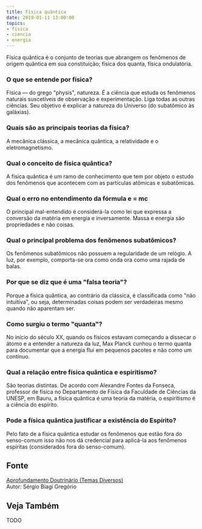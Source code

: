 ```yaml
---
title: Física quântica
date: 2019-01-11 13:00:00
topics: 
- fisica
- ciencia
- energia
---
```


Física quântica é o conjunto de teorias que abrangem os fenômenos de origem
quântica em sua constituição; física dos quanta, física ondulatória.

### O que se entende por física?
Física — do grego "physis", natureza. É a ciência que estuda os
fenômenos naturais suscetíveis de observação e experimentação. Liga
todas as outras ciências. Seu objetivo é explicar a natureza do Universo
(do subatômico às galáxias).

### Quais são as principais teorias da física?
A mecânica clássica, a mecânica quântica, a relatividade e o
eletromagnetismo.

### Qual o conceito de física quântica?
A física quântica é um ramo de conhecimento que tem por objeto o estudo
dos fenômenos que acontecem com as partículas atômicas e subatômicas.

### Qual o erro no entendimento da fórmula e = mc
O principal mal-entendido é considerá-la como lei que expressa a
conversão da matéria em energia e inversamente. Massa e energia são
propriedades e não coisas.

### Qual o principal problema dos fenômenos subatômicos?
Os fenômenos subatômicos não possuem a regularidade de um relógio. A
luz, por exemplo, comporta-se ora como onda ora como uma rajada de
balas.

### Por que se diz que é uma "falsa teoria"?
Porque a física quântica, ao contrário da clássica, é classificada como
"não intuitiva", ou seja, determinadas coisas podem ser verdadeiras
mesmo quando não aparentam ser.

### Como surgiu o termo "quanta"?
No início do século XX, quando os físicos estavam começando a dissecar o
átomo e a entender a natureza da luz, Max Planck cunhou o termo quanta
para documentar que a energia flui em pequenos pacotes e não como um
contínuo.

### Qual a relação entre física quântica e espiritismo?
São teorias distintas. De acordo com Alexandre Fontes da Fonseca,
professor de física no Departamento de Física da Faculdade de Ciências
da UNESP, em Bauru, a física quântica é uma teoria da matéria, o
espiritismo é a ciência do espírito.

### Pode a física quântica justificar a existência do Espírito?
Pelo fato de a física quântica estudar os fenômenos que estão fora do
senso-comum isso não nos dá credencial para aplicá-la aos fenômenos
espíritas (considerados fora do senso-comum).

## Fonte
[Aprofundamento Doutrinário (Temas Diversos)](https://sites.google.com/view/aprofundamentodoutrinario/física-quântica)  
Autor: Sérgio Biagi Gregório



## Veja Também
TODO


